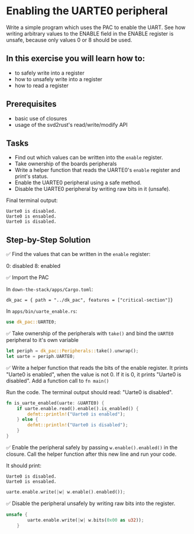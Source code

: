 # Enabling the UARTE0 peripheral

Write a simple program which uses the PAC to enable the UART. See how writing arbitrary values to the ENABLE field in the ENABLE register is unsafe, because only values 0 or 8 should be used.

## In this exercise you will learn how to:
* to safely write into a register 
* how to unsafely write into a register
* how to read a register

## Prerequisites
* basic use of closures
* usage of the svd2rust's read/write/modify API

## Tasks
* Find out which values can be written into the `enable` register.
* Take ownership of the boards peripherals
* Write a helper function that reads the UARTE0's `enable` register and print's status.
* Enable the UARTE0 peripheral using a safe method.
* Disable the UARTE0 peripheral by writing raw bits in it (unsafe).

Final terminal output:

```terminal
Uarte0 is disabled.
Uarte0 is ensabled.
Uarte0 is disabled.
```

## Step-by-Step Solution

✅ Find the values that can be written in the `enable` register:

0: disabled
8: enabled

✅ Import the PAC

In `down-the-stack/apps/Cargo.toml`:

```
dk_pac = { path = "../dk_pac", features = ["critical-section"]}
```
In `apps/bin/uarte_enable.rs`:

```rust 
use dk_pac::UARTE0;
```

✅ Take ownership of the peripherals with `take()` and bind the `UARTE0` peripheral to it's own variable

```rust
let periph = dk_pac::Peripherals::take().unwrap();
let uarte = periph.UARTE0;
```

✅ Write a helper function that reads the bits of the enable register. It prints "Uarte0 is enabled", when the value is not 0. If it is 0, it prints "Uarte0 is disabled". Add a function call to `fn main()`

Run the code. The terminal output should read: "Uarte0 is disabled".

```rust
fn is_uarte_enabled(uarte: &UARTE0) {
    if uarte.enable.read().enable().is_enabled() {
        defmt::println!("Uarte0 is enabled");
    } else {
        defmt::println!("Uarte0 is disabled");
    }
}
```

✅ Enable the peripheral safely by passing `w.enable().enabled()` in the closure. Call the helper function after this new line and run your code. 

It should print:

```terminal
Uarte0 is disabled.
Uarte0 is ensabled.
```

```rust
uarte.enable.write(|w| w.enable().enabled());
```

✅ Disable the peripheral unsafely by writing raw bits into the register. 

```rust
unsafe {
        uarte.enable.write(|w| w.bits(0x00 as u32));
    }
```
